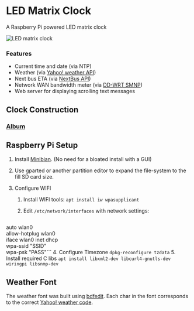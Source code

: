 # LED Matrix Clock

A Raspberry Pi powered LED matrix clock

![LED matrix clock](http://i.imgur.com/qxTNKxv.jpg)

### Features
* Current time and date (via NTP)
* Weather (via [Yahoo! weather API](https://developer.yahoo.com/weather/))
* Next bus ETA (via [NextBus API](https://www.nextbus.com/))
* Network WAN bandwidth meter (via [DD-WRT SMNP](http://www.dd-wrt.com/wiki/index.php/SNMP))
* Web server for displaying scrolling text messages


## Clock Construction
### [Album](http://imgur.com/a/v690h)


## Raspberry Pi Setup
1. Install [Minibian](https://minibianpi.wordpress.com/). (No need for a bloated install with a GUI)
2. Use gparted or another partition editor to expand the file-system to the fill SD card size.
3. Configure WIFI

   1. Install WIFI tools: `apt install iw wpasupplicant`
   2. Edit `/etc/network/interfaces` with network settings:

      ```#auto eth0  
auto wlan0  
allow-hotplug wlan0  
iface wlan0 inet dhcp  
wpa-ssid "SSID"  
wpa-psk "PASS"```
4. Configure Timezone `dpkg-reconfigure tzdata`
5. Install required C libs `apt install libxml2-dev libcurl4-gnutls-dev wiringpi libsnmp-dev`


## Weather Font
The weather font was built using [bdfedit](http://hea-www.harvard.edu/~fine/Tech/bdfedit.html). Each char in the font corresponds to the correct [Yahoo! weather code](https://developer.yahoo.com/weather/documentation.html#codes).